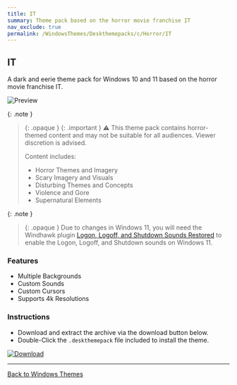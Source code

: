 ```yaml
---
title: IT
summary: Theme pack based on the horror movie franchise IT
nav_exclude: true
permalink: /WindowsThemes/Deskthemepacks/c/Horror/IT
---
```


## IT

A dark and eerie theme pack for Windows 10 and 11 based on the horror movie franchise IT.

![Preview](https://gitlab.com/the-back-room/deskthemepacks/sfw/it/-/raw/main/Extras/Preview.bmp)

{: .note }
> {: .opaque }
> {: .important }
> ⚠️ This theme pack contains horror-themed content and may not be suitable for all audiences. Viewer discretion is advised.
> 
> Content includes:
> - Horror Themes and Imagery
> - Scary Imagery and Visuals
> - Disturbing Themes and Concepts
> - Violence and Gore
> - Supernatural Elements

{: .note }
> {: .opaque }
> Due to changes in Windows 11, you will need the Windhawk plugin [Logon, Logoff, and Shutdown Sounds Restored](https://windhawk.net/mods/logon-logoff-shutdown-sounds) to enable the Logon, Logoff, and Shutdown sounds on Windows 11.

### Features

- Multiple Backgrounds
- Custom Sounds
- Custom Cursors
- Supports 4k Resolutions

### Instructions

- Download and extract the archive via the download button below.
- Double-Click the `.deskthemepack` file included to install the theme.

[![Download](https://img.shields.io/badge/Download-black?style=for-the-badge&logo=gitlab&logoColor=white&logoSize=auto&labelColor=red&color=black&cacheSeconds=3600)](https://gitlab.com/the-back-room/deskthemepacks/sfw/it/-/archive/main/it-main.zip)

---

<a href="/WindowsThemes" class="btn btn--secondary btn--sm">Back to Windows Themes</a>